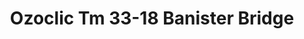 ---
title: Ozoclic Tm 33-18 Banister Bridge
designer: To Market
image_primary: img/MR%20USA%20RIGID%2018%20laid%20out.jpg
href: https://www.tomkt.com/copy-of-basix-swatches
description: "Size%3A%207.28%u201D%20x%2047.71%u201D%20/%20Thickness%3A%205.0mm%20%28Includes%20AcoustX%20Soundproof%20Backing%29%20/%20Wear%20Layer%3A%2020mil%20/%20Edge%3A%20Bevel%20/%20Construction%3A%20Floating%20Click%20/%20Limited%20Warranty%3A%2025%20Year%20Residential%20/%2010%20Year%20Commercial"
tags: 
  - to-market
  - loose-lay-lvt-ozoclic
category: loose-lay-lvt-ozoclic
subtitle: 
manufacturer: ToMarket
slug: /manufacturers/to-market/loose-lay-lvt-ozoclic/to-market-ozoclic-tm-33-18-banister-bridge
---